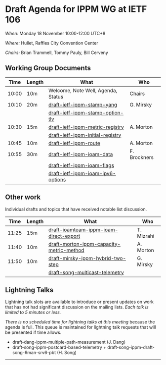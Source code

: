 # Draft Agenda for IPPM WG at IETF 106

*When:*   Monday 18 November 10:00-12:00 UTC+8

*Where:*  Hullet, Raffles City Convention Center

*Chairs:* Brian Trammell, Tommy Pauly, Bill Cerveny

## Working Group Documents

| Time    | Length | What                                   | Who           |
|---------|--------|----------------------------------------|---------------|
| 10:00   | 10m    | Welcome, Note Well, Agenda, Status     | Chairs        |
| 10:10   | 20m    | [draft-ietf-ippm-stamp-yang][7]        | G. Mirsky     |
|         |        | [draft-ietf-ippm-stamp-option-tlv][8]  |               |
| 10:30   | 15m    | [draft-ietf-ippm-metric-registry][1]   | A. Morton     |
|         |        | [draft-ietf-ippm-initial-registry][2]  |               |
| 10:45   | 10m    | [draft-ietf-ippm-route][3]             | A. Morton     |
| 10:55   | 30m    | [draft-ietf-ippm-ioam-data][4]         | F. Brockners  |
|         |        | [draft-ietf-ippm-ioam-flags][5]        |               |
|         |        | [draft-ietf-ippm-ioam-ipv6-options][6] |               |

## Other work

Individual drafts and topics that have received notable list discussion.

| Time    | Length | What                                        | Who           |
|---------|--------|---------------------------------------------|---------------|
| 11:25   | 15m    | [draft-ioamteam-ippm-ioam-direct-export][9] | T. Mizrahi    |
| 11:40   | 10m    | [draft-morton-ippm-capacity-metric-method][10] | A. Morton  |
| 11:50   | 10m    | [draft-mirsky-ippm-hybrid-two-step][11]     | G. Mirsky     |
|         |        | [draft-song-multicast-telemetry][12]        |               |

## Lightning Talks

Lightning talk slots are available to introduce or present updates on work that
has not had significant discussion on the mailing lists. *Each talk is limited to 5 minutes or less.* 

*There is no scheduled time for lightning talks at this meeting* because the
agenda is full. This queue is maintained for lightning talk requests that will
be presented if time allows.

- draft-dang-ippm-multiple-path-measurement (J. Dang)
- draft-song-ippm-postcard-based-telemetry + draft-song-ippm-draft-song-6man-srv6-pbt (H. Song)

- - -

[1]: https://tools.ietf.org/html/draft-ietf-ippm-metric-registry
[2]: https://tools.ietf.org/html/draft-ietf-ippm-initial-registry
[3]: https://tools.ietf.org/html/draft-ietf-ippm-route
[4]: https://tools.ietf.org/html/draft-ietf-ippm-ioam-data
[5]: https://tools.ietf.org/html/draft-ietf-ippm-ioam-flags
[6]: https://tools.ietf.org/html/draft-ietf-ippm-ioam-ipv6-options
[7]: https://tools.ietf.org/html/draft-ietf-ippm-stamp-yang
[8]: https://tools.ietf.org/html/draft-ietf-ippm-stamp-option-tlv
[9]: https://tools.ietf.org/html/draft-ioamteam-ippm-ioam-direct-export
[10]: https://tools.ietf.org/html/draft-morton-ippm-capacity-metric-method
[11]: https://tools.ietf.org/html/draft-mirsky-ippm-hybrid-two-step
[12]: https://tools.ietf.org/html/draft-song-multicast-telemetry